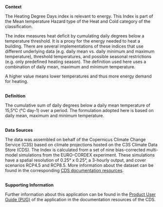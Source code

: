 <br />**Context**

The Heating Degree Days index is relevant to energy. This Index is part of the Mean temperature Hazard type of the Heat and Cold category of the classification.

The index measures heat deficit by cumulating daily degrees below a temperature threshold. It is a proxy for the energy needed to heat a building. There are several implementations of these indices that use different underlying data (e.g. daily mean vs. daily minimum and maximum temperature), threshold temperatures, and possible seasonal restrictions (e.g. only predefined heating season). The definition used here uses a combination of daily mean, maximum and minimum temperature.

A higher value means lower temperatures and thus more energy demand for heating.

<br />**Definition**

The cumulative sum of daily degrees below a daily mean temperature of 15,5°C (°C day-1) over a period. The formulation adopted here is based on daily mean, maximum and minimum temperature.

<br />**Data Sources**

The data was assembled on behalf of the Copernicus Climate Change Service (C3S) based on climate projections hosted on the C3S Climate Data Store (CDS). The Index is calculated from a set of nine bias-corrected multi-model simulations from the EURO-CORDEX experiment. These simulations have a spatial resolution of 0.25° x 0.25°, a 3-hourly output, and cover scenarios RCP4.5 and RCP8.5. More information about the dataset can be found in the corresponding [CDS documentation resources](https://cds.climate.copernicus.eu/cdsapp#!/dataset/sis-energy-derived-projections).

<br />**Supporting Information**

Further information about this application can be found in the [Product User Guide (PUG)](https://datastore.copernicus-climate.eu/documents/ecde/3-ecde-app-heating-degree-days-v1.0.pdf) of the application in the documentation resources of the CDS.
